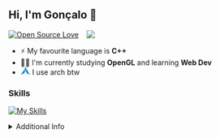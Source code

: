 ## Hi, I'm Gonçalo 👋

<img align='right' src="https://github-readme-stats.vercel.app/api/top-langs/?username=goncrust&layout=compact&theme=blueberry&hide_border=true" width="350">

[![Open Source Love](https://badges.frapsoft.com/os/v1/open-source.png?v=103)](https://github.com/ellerbrock/open-source-badges/)

- ⚡ My favourite language is **C++**
- :man_technologist: I'm currently studying **OpenGL** and learning **Web Dev**
- <img src="https://raw.githubusercontent.com/goncrust/goncrust/main/arch.svg" width="19" height="16"> I use arch btw

### Skills

[![My Skills](https://skillicons.dev/icons?i=linux,c,cpp,java,py,git,vim,arduino,raspberrypi)](https://skillicons.dev)

<details>
  <summary>Additional Info</summary>
  
  - [SchoolProjects](https://github.com/goncrust/SchoolProjects) - to avoid fraud this repo becomes private while a project for evaluation is ongoing
</details>



<!---
<img align='right' src="https://raw.githubusercontent.com/goncrust/goncrust/main/mario.gif" width="230">

### Working on

[![My Skills](https://skillicons.dev/icons?i=blender,docker,gtk,html,js,unreal,kubernetes,bots,sqlite)](https://skillicons.dev)
-->
